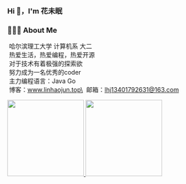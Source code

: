 ### Hi 👋，I'm 花未眠
 
### 👨🏻‍💻&nbsp;About Me
 
&nbsp;哈尔滨理工大学 计算机系 大二\
&nbsp;热爱生活，热爱编程，热爱开源\
&nbsp;对于技术有着极强的探索欲\
&nbsp;努力成为一名优秀的coder\
&nbsp;主力编程语言：Java Go\
&nbsp;博客：www.linhaojun.top\
&nbsp;邮箱：lhj13401792631@163.com

<a href="https://github.com/linhaojun857">
  <img height="175em" src="https://github-readme-stats.vercel.app/api?username=linhaojun857&show_icons=true&theme=algolia&include_all_commits=true&count_private=true&hide_title=true"/>
  <img height="175em" src="https://github-readme-stats.vercel.app/api/top-langs/?username=linhaojun857&layout=compact&langs_count=8&theme=algolia&hide_title=true"/>
</a>
